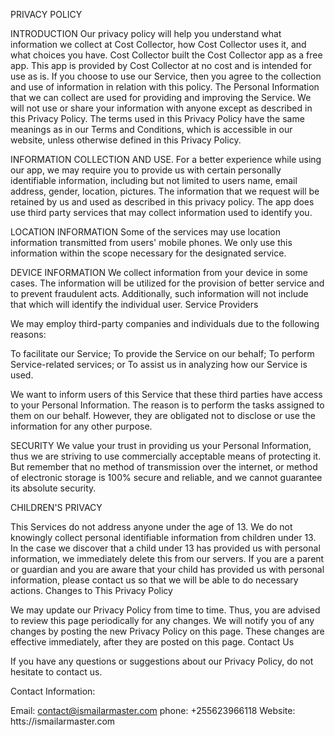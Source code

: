 

PRIVACY POLICY 


INTRODUCTION
Our privacy policy will help you understand what information we collect at Cost Collector, how Cost Collector uses it, and what choices you have. Cost Collector built the Cost Collector app as a free app. This app is provided by Cost Collector at no cost and is intended for use as is. If you choose to use our Service, then you agree to the collection and use of information in relation with this policy. The Personal Information that we can collect are used for providing and improving the Service. We will not use or share your information with anyone except as described in this Privacy Policy. The terms used in this Privacy Policy have the same meanings as in our Terms and Conditions, which is accessible in our website, unless otherwise defined in this Privacy Policy. 



INFORMATION COLLECTION AND USE.
For a better experience while using our app, we may require you to provide us with certain personally identifiable information, including but not limited to users name, email address, gender, location, pictures. The information that we request will be retained by us and used as described in this privacy policy. The app does use third party services that may collect information used to identify you. 



LOCATION INFORMATION
Some of the services may use location information transmitted from users' mobile phones. We only use this information within the scope necessary for the designated service. 



DEVICE INFORMATION
We collect information from your device in some cases. The information will be utilized for the provision of better service and to prevent fraudulent acts. Additionally, such information will not include that which will identify the individual user. Service Providers



We may employ third-party companies and individuals due to the following reasons:

To facilitate our Service;
To provide the Service on our behalf;
To perform Service-related services; or
To assist us in analyzing how our Service is used.

We want to inform users of this Service that these third parties have access to your Personal Information. The reason is to perform the tasks assigned to them on our behalf. However, they are obligated not to disclose or use the information for any other purpose. 



SECURITY
We value your trust in providing us your Personal Information, thus we are striving to use commercially acceptable means of protecting it. But remember that no method of transmission over the internet, or method of electronic storage is 100% secure and reliable, and we cannot guarantee its absolute security. 



CHILDREN'S PRIVACY

This Services do not address anyone under the age of 13. We do not knowingly collect personal identifiable information from children under 13. In the case we discover that a child under 13 has provided us with personal information, we immediately delete this from our servers. If you are a parent or guardian and you are aware that your child has provided us with personal information, please contact us so that we will be able to do necessary actions. Changes to This Privacy Policy

We may update our Privacy Policy from time to time. Thus, you are advised to review this page periodically for any changes. We will notify you of any changes by posting the new Privacy Policy on this page. These changes are effective immediately, after they are posted on this page. Contact Us

If you have any questions or suggestions about our Privacy Policy, do not hesitate to contact us. 

Contact Information: 

Email: contact@ismailarmaster.com
phone: +255623966118
Website: htts://ismailarmaster.com
